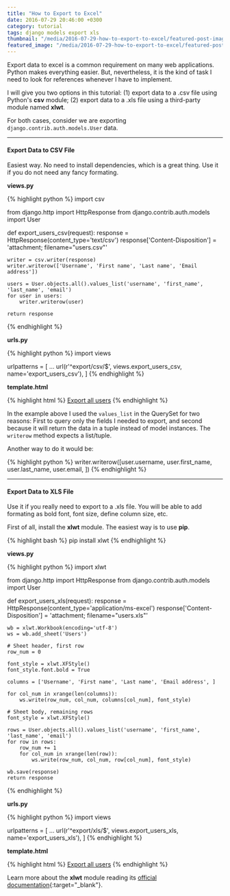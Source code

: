 ```yaml
---
title: "How to Export to Excel"
date: 2016-07-29 20:46:00 +0300
category: tutorial
tags: django models export xls
thumbnail: "/media/2016-07-29-how-to-export-to-excel/featured-post-image.jpg"
featured_image: "/media/2016-07-29-how-to-export-to-excel/featured-post-image.jpg"
---
```


Export data to excel is a common requirement on many web applications. Python makes everything easier. But,
nevertheless, it is the kind of task I need to look for references whenever I have to implement.

I will give you two options in this tutorial: (1) export data to a .csv file using Python's **csv** module; (2) export
data to a .xls file using a third-party module named **xlwt**.

For both cases, consider we are exporting `django.contrib.auth.models.User` data.

***

#### Export Data to CSV File

Easiest way. No need to install dependencies, which is a great thing. Use it if you do not need any fancy formating.

**views.py**

{% highlight python %}
import csv

from django.http import HttpResponse
from django.contrib.auth.models import User

def export_users_csv(request):
    response = HttpResponse(content_type='text/csv')
    response['Content-Disposition'] = 'attachment; filename="users.csv"'

    writer = csv.writer(response)
    writer.writerow(['Username', 'First name', 'Last name', 'Email address'])

    users = User.objects.all().values_list('username', 'first_name', 'last_name', 'email')
    for user in users:
        writer.writerow(user)

    return response
{% endhighlight %}

**urls.py**

{% highlight python %}
import views

urlpatterns = [
    ...
    url(r'^export/csv/$', views.export_users_csv, name='export_users_csv'),
]
{% endhighlight %}

**template.html**

{% highlight html %}
<a href="{% raw %}{% url 'export_users_csv' %}{% endraw %}">Export all users</a>
{% endhighlight %}

In the example above I used the `values_list` in the QuerySet for two reasons: First to query only the fields I needed
to export, and second because it will return the data in a tuple instead of model instances. The `writerow` method
expects a list/tuple.

Another way to do it would be:

{% highlight python %}
writer.writerow([user.username, user.first_name, user.last_name, user.email, ])
{% endhighlight %}

***

#### Export Data to XLS File

Use it if you really need to export to a .xls file. You will be able to add formating as bold font, font size, define
column size, etc.

First of all, install the **xlwt** module. The easiest way is to use **pip**.

{% highlight bash %}
pip install xlwt
{% endhighlight %}

**views.py**

{% highlight python %}
import xlwt

from django.http import HttpResponse
from django.contrib.auth.models import User

def export_users_xls(request):
    response = HttpResponse(content_type='application/ms-excel')
    response['Content-Disposition'] = 'attachment; filename="users.xls"'

    wb = xlwt.Workbook(encoding='utf-8')
    ws = wb.add_sheet('Users')

    # Sheet header, first row
    row_num = 0

    font_style = xlwt.XFStyle()
    font_style.font.bold = True

    columns = ['Username', 'First name', 'Last name', 'Email address', ]

    for col_num in xrange(len(columns)):
        ws.write(row_num, col_num, columns[col_num], font_style)

    # Sheet body, remaining rows
    font_style = xlwt.XFStyle()

    rows = User.objects.all().values_list('username', 'first_name', 'last_name', 'email')
    for row in rows:
        row_num += 1
        for col_num in xrange(len(row)):
            ws.write(row_num, col_num, row[col_num], font_style)

    wb.save(response)
    return response
{% endhighlight %}

**urls.py**

{% highlight python %}
import views

urlpatterns = [
    ...
    url(r'^export/xls/$', views.export_users_xls, name='export_users_xls'),
]
{% endhighlight %}

**template.html**

{% highlight html %}
<a href="{% raw %}{% url 'export_users_xls' %}{% endraw %}">Export all users</a>
{% endhighlight %}

Learn more about the **xlwt** module reading its [official documentation][xlwt-docs]{:target="_blank"}.

[xlwt-docs]: http://xlwt.readthedocs.io/en/latest/